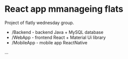 # React app mmanageing flats

Project of flatly wednesday group.

- /Backend   - backend Java + MySQL database
- /WebApp    - frontend React + Material Ui library
- /MobileApp - mobile app ReactNative


...
